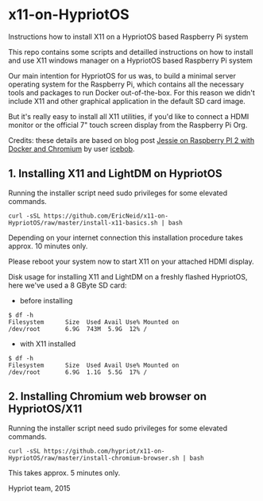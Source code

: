 # x11-on-HypriotOS
Instructions how to install X11 on a HypriotOS based Raspberry Pi system

This repo contains some scripts and detailled instructions on how to install and use X11 windows manager on a HypriotOS based Raspberry Pi system

Our main intention for HypriotOS for us was, to build a minimal server operating system for the 
Raspberry Pi, which contains all the necessary tools and packages to run Docker out-of-the-box. 
For this reason we didn't include X11 and other graphical application in the default SD card image.

But it's really easy to install all X11 utilities, if you'd like to connect a HDMI monitor or the official 7" touch screen display from the Raspberry Pi Org.

Credits:
these details are based on blog post [Jessie on Raspberry PI 2 with Docker and Chromium](https://medium.com/@icebob/jessie-on-raspberry-pi-2-with-docker-and-chromium-c43b8d80e7e1) by user [icebob](https://medium.com/@icebob).


## 1. Installing X11 and LightDM on HypriotOS
Running the installer script need sudo privileges for some elevated commands.
```
curl -sSL https://github.com/EricNeid/x11-on-HypriotOS/raw/master/install-x11-basics.sh | bash
```
Depending on your internet connection this installation procedure takes approx. 10 minutes only.

Please reboot your system now to start X11 on your attached HDMI display.

Disk usage for installing X11 and LightDM on a freshly flashed HypriotOS, here we've used a 8 GByte SD card:
 - before installing
```
$ df -h
Filesystem      Size  Used Avail Use% Mounted on
/dev/root       6.9G  743M  5.9G  12% /
```
 - with X11 installed
```
$ df -h
Filesystem      Size  Used Avail Use% Mounted on
/dev/root       6.9G  1.1G  5.5G  17% /
```

## 2. Installing Chromium web browser on HypriotOS/X11
Running the installer script need sudo privileges for some elevated commands.
```
curl -sSL https://github.com/hypriot/x11-on-HypriotOS/raw/master/install-chromium-browser.sh | bash
```
This takes approx. 5 minutes only.


Hypriot team, 2015
